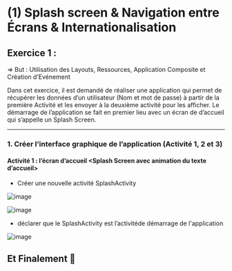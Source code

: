 # (1) Splash screen & Navigation entre Écrans & Internationalisation

## Exercice 1 :
=> But : Utilisation des Layouts, Ressources, Application Composite et Création d’Evénement

Dans cet exercice, il est demandé de réaliser une application qui permet de récupérer les données d’un utilisateur (Nom et mot de passe) à partir de la première Activité et les envoyer à la deuxième activité pour les afficher. Le démarrage de l’application se fait en premier lieu avec un écran de d’accueil qui s’appelle un Splash Screen.
_______________________________________________________________________________________________________________________________________________________________________


### 1. Créer l’interface graphique de l’application (Activité 1, 2 et 3)

   #### Activité 1 : l’écran d’accueil <Splash Screen avec animation du texte d’accueil>
   
   * Créer une nouvelle activité SplashActivity
   
   ![image](https://user-images.githubusercontent.com/92756846/222569931-123d794b-a35b-4a4b-8e43-f6b74a56c1db.png)
   
   ![image](https://user-images.githubusercontent.com/92756846/222569210-7f8b6b22-1e0c-4a96-a99b-1cc620f35dd8.png)

   * déclarer que le SplashActivity est l’activitéde démarrage de l'application
   
   ![image](https://user-images.githubusercontent.com/92756846/222569364-2c0db696-9227-40c3-af85-ef76d2303c46.png)
   
   

## Et Finalement 🤗
